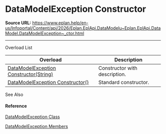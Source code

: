 # DataModelException Constructor

**Source URL:** https://www.eplan.help/en-us/Infoportal/Content/api/2026/Eplan.EplApi.DataModelu~Eplan.EplApi.DataModel.DataModelException~_ctor.html

---

Overload List

| Overload | Description |
| --- | --- |
| [DataModelException Constructor(String)](Eplan.EplApi.DataModelu~Eplan.EplApi.DataModel.DataModelException~_ctor(String).html) | Constructor with description. |
| [DataModelException Constructor()](Eplan.EplApi.DataModelu~Eplan.EplApi.DataModel.DataModelException~_ctor().html) | Standard constructor. |



See Also

#### Reference

[DataModelException Class](Eplan.EplApi.DataModelu~Eplan.EplApi.DataModel.DataModelException.html)
  
[DataModelException Members](Eplan.EplApi.DataModelu~Eplan.EplApi.DataModel.DataModelException_members.html)